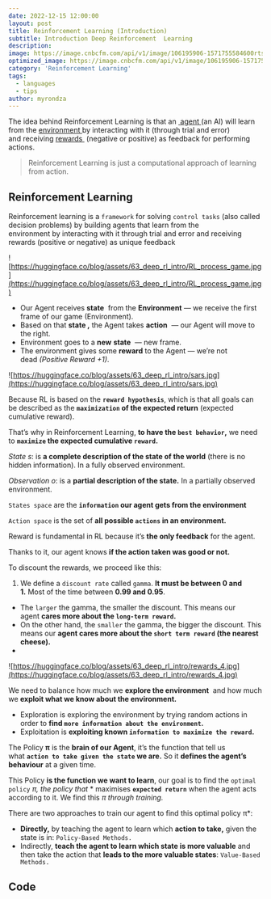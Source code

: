 ```yaml
---
date: 2022-12-15 12:00:00
layout: post
title: Reinforcement Learning (Introduction)
subtitle: Introduction Deep Reinforcement  Learning 
description: 
image: https://image.cnbcfm.com/api/v1/image/106195906-1571755584600rts2s7s5.jpg?v=1589545344
optimized_image: https://image.cnbcfm.com/api/v1/image/106195906-1571755584600rts2s7s5.jpg?v=1589545344
category: 'Reinforcement Learning'
tags:
  - languages
  - tips
author: myrondza
---
```


The idea behind Reinforcement Learning is that an <a href="#"> agent </a> (an AI) will learn from the <a href="#"> environment </a> by interacting with it (through trial and error) and receiving <a href="#">rewards </a> (negative or positive) as feedback for performing actions.

> Reinforcement Learning is just a computational approach of learning from action.

## Reinforcement Learning

Reinforcement learning is a `framework` for solving `control tasks` (also called decision problems) by building agents that learn from the environment by interacting with it through trial and error and receiving rewards (positive or negative) as unique feedback

![https://huggingface.co/blog/assets/63_deep_rl_intro/RL_process_game.jpg](https://huggingface.co/blog/assets/63_deep_rl_intro/RL_process_game.jpg)

- Our Agent receives **state**  from the **Environment** — we receive the first frame of our game (Environment).
- Based on that **state ,** the Agent takes **action**  — our Agent will move to the right.
- Environment goes to a **new** **state**  — new frame.
- The environment gives some **reward** to the Agent — we’re not dead *(Positive Reward +1)*.

![https://huggingface.co/blog/assets/63_deep_rl_intro/sars.jpg](https://huggingface.co/blog/assets/63_deep_rl_intro/sars.jpg)

Because RL is based on the **`reward hypothesis`**, which is that all goals can be described as the **`maximization` of the expected return** (expected cumulative reward).

That’s why in Reinforcement Learning, **to have the `best behavior`,** we need to **`maximize` the expected cumulative `reward`.**

*State s*: is **a complete description of the state of the world** (there is no hidden information). In a fully observed environment.

*Observation o*: is a **partial description of the state.** In a partially observed environment.

`States space` are the **`information` our agent gets from the environment**

`Action space` is the set of **all possible `actions` in an environment.**

Reward is fundamental in RL because it’s **the only feedback** for the agent. 

Thanks to it, our agent knows **if the action taken was good or not.**

To discount the rewards, we proceed like this:

1. We define a `discount rate` called `gamma`. **It must be between 0 and 1.** Most of the time between **0.99 and 0.95**.
- The `larger` the gamma, the smaller the discount. This means our agent **cares more about the `long-term reward`.**
- On the other hand, the `smaller` the gamma, the bigger the discount. This means our **agent cares more about the `short term reward` (the nearest cheese).**
- 

![https://huggingface.co/blog/assets/63_deep_rl_intro/rewards_4.jpg](https://huggingface.co/blog/assets/63_deep_rl_intro/rewards_4.jpg)

We need to balance how much we **explore the environment**
 and how much we **exploit what we know about the environment.**

- Exploration is exploring the environment by trying random actions in order to **find `more information about the environment`.**
- Exploitation is **exploiting known `information to maximize the reward`.**

The Policy **π** is the **brain of our Agent**, it’s the function that tell us what **`action to take given the state` we are.** So it **defines the agent’s behaviour** at a given time.

This Policy **is the function we want to learn**, our goal is to find the `optimal policy` *π, the policy that* * maximises **`expected return`** when the agent acts according to it. We find this *π through training.*

There are two approaches to train our agent to find this optimal policy π*:

- **Directly,** by teaching the agent to learn which **action to take,** given the state is in: `Policy-Based Methods.` 
- Indirectly, **teach the agent to learn which state is more valuable** and then take the action that **leads to the more valuable states**: `Value-Based Methods.`


## Code

```js

```